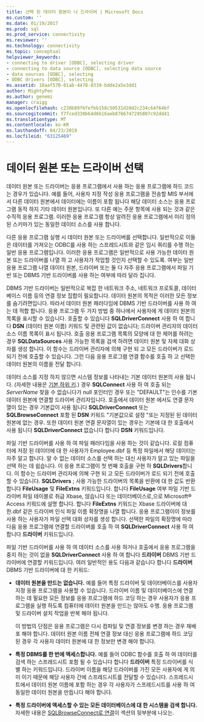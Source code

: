 ```yaml
---
title: 선택 된 데이터 원본이 나 드라이버 | Microsoft Docs
ms.custom: ''
ms.date: 01/19/2017
ms.prod: sql
ms.prod_service: connectivity
ms.reviewer: ''
ms.technology: connectivity
ms.topic: conceptual
helpviewer_keywords:
- connecting to driver [ODBC], selecting driver
- connecting to data source [ODBC], selecting data source
- data sources [ODBC], selecting
- ODBC drivers [ODBC], selecting
ms.assetid: 10aaf570-01ab-4478-8339-bdde2a5e3dd1
author: MightyPen
ms.author: genemi
manager: craigg
ms.openlocfilehash: c238b89f6fefbb158c50531d28d2c234c64f64bf
ms.sourcegitcommit: f7fced330b64d6616aeb8766747295807c92dd41
ms.translationtype: MT
ms.contentlocale: ko-KR
ms.lasthandoff: 04/23/2019
ms.locfileid: "63125469"
---
```

# <a name="choosing-a-data-source-or-driver"></a>데이터 원본 또는 드라이버 선택
데이터 원본 또는 드라이버는 응용 프로그램에서 사용 하는 응용 프로그램에 하드 코드는 경우가 있습니다. 예를 들어, 사용자 지정 작성 응용 프로그램을 전송할 MIS 부서에서 다른 데이터 원본에서 데이터에는 이름이 포함 됩니다 해당 데이터 소스는 응용 프로그램 동작 하지 기타 데이터 원본입니다. 또 다른 예는 주문 항목에 사용 되는 것과 같은 수직적 응용 프로그램. 이러한 응용 프로그램 항상 알려진 응용 프로그램에서 미리 정의 된 스키마가 있는 동일한 데이터 소스를 사용 합니다.  
  
 다른 응용 프로그램 실행 시 데이터 원본 또는 드라이버를 선택합니다. 일반적으로 이들은 데이터를 가져오는 ODBC를 사용 하는 스프레드시트와 같은 임시 쿼리를 수행 하는 일반 응용 프로그램입니다. 이러한 응용 프로그램은 일반적으로 사용 가능한 데이터 원본 또는 드라이버를 나열 하 고 사용자가 작업할 것인지 선택할 수 있도록. 여부는 일반 응용 프로그램 나열 데이터 원본, 드라이버 또는 둘 다 자주 응용 프로그램에서 파일 기반 또는 DBMS 기반 드라이버를 사용 하는 여부에 따라 달라 집니다.  
  
 DBMS 기반 드라이버는 일반적으로 복잡 한 네트워크 주소, 네트워크 프로토콜, 데이터베이스 이름 등의 연결 정보 집합이 필요합니다. 데이터 원본의 목적은 이러한 모든 정보를 숨기려면입니다. 따라서 데이터 원본 패러다임에 DBMS 기반 드라이버를 사용 하 여는 데 적합 합니다. 응용 프로그램 두 가지 방법 중 하나에서 사용자에 게 데이터 원본의 목록을 표시할 수 있습니다. 호출할 수 있습니다 **SQLDriverConnect** 사용 하 여 합니다 **DSN** (데이터 원본 이름) 키워드 및 관련된 값이 없습니다; 드라이버 관리자의 데이터 소스 이름 목록이 표시 됩니다. 호출 응용 프로그램 목록의 모양에 대 한 제어를 하려는 경우 **SQLDataSources** 사용 가능한 목록을 검색 하려면 데이터 원본 및 자체 대화 상자를 생성 합니다. 이 함수는 드라이버 관리자에 의해 구현 되 고 모든 드라이버가 로드 되기 전에 호출할 수 있습니다. 그런 다음 응용 프로그램 연결 함수를 호출 하 고 선택한 데이터 원본의 이름을 전달 합니다.  
  
 데이터 소스를 지정 하지 않으면 시스템 정보를 나타내는 기본 데이터 원본의 사용 됩니다. (자세한 내용은 [기본 하위 키](../../../odbc/reference/install/default-subkey.md).) 경우 **SQLConnect** 사용 하 여 호출 되는 *ServerName* 찾을 수 없습니다가 null 포인터인 경우 또는 "DEFAULT"는 인수를 기본 데이터 원본에 연결할 드라이버 관리자입니다. 호출에서 데이터 원본 에서도 연결 문자열이 있는 경우 기본값이 사용 됩니다 **SQLDriverConnect** 또는 **SQLBrowseConnect** 포함 된 **DSN** 키워드 "기본값으로 설정 "또는 지정된 된 데이터 원본에 없는 경우. 또한 데이터 원본 연결 문자열이 있는 경우는 기본에 대 한 호출에서 사용 됩니다 **SQLDriverConnect** 없습니다 합니다 **DSN** 키워드입니다.  
  
 파일 기반 드라이버를 사용 하 여 파일 패러다임을 사용 하는 것이 같습니다. 로컬 컴퓨터에 저장 된 데이터에 대 한 사용자가 Employee.dbf 등 특정 파일에서 해당 데이터는 자주 알고 합니다. 알 수 없는 데이터 소스를 선택 하는 대신 사용자가 알고 있는 파일을 선택 하는 데 쉽습니다. 이 응용 프로그램이 첫 번째 호출을 구현 하 **SQLDrivers**합니다. 이 함수는 드라이버 관리자에 의해 구현 되 고 모든 드라이버가 로드 되기 전에 호출할 수 있습니다. **SQLDrivers** ; 사용 가능한 드라이버의 목록을 반환에 대 한 값도 반환 합니다 **FileUsage** 및 **FileExtns** 키워드입니다. 합니다 **FileUsage** 여부 파일 기반 드라이버 파일 테이블로 취급 Xbase, 않습니다 또는 데이터베이스로,으로 Microsoft® Access 키워드에 설명 합니다. 합니다 **FileExtns** 키워드는 Xbase 드라이버에 대 한.dbf 같은 드라이버 인식 파일 이름 확장명을 나열 합니다. 응용 프로그램이이 정보를 사용 하는 사용자가 파일 선택 대화 상자를 생성 합니다. 선택한 파일의 확장명에 따라 다음 응용 프로그램에 연결할 드라이버를 호출 하 여 **SQLDriverConnect** 사용 하 여 합니다 **드라이버** 키워드입니다.  
  
 파일 기반 드라이버를 사용 하 여 데이터 소스를 사용 하거나 호출에서 응용 프로그램을 중지 하는 것이 없을 **SQLDriverConnect** 사용 하 여 합니다 **드라이버** DBMS 기반 드라이버에 연결할 키워드입니다. 여러 일반적인 용도 다음과 같습니다 합니다 **드라이버** DBMS 기반 드라이버에 대 한 키워드:  
  
-   **데이터 원본을 만드는 없습니다.** 예를 들어 특정 드라이버 및 데이터베이스를 사용자 지정 응용 프로그램을 사용할 수 있습니다. 드라이버 이름 및 데이터베이스에 연결 하는 데 필요한 모든 정보를 응용 프로그램에 하드 코딩 하는 경우 사용자가 응용 프로그램을 실행 하도록 컴퓨터에 데이터 원본을 만드는 않아도 수행. 응용 프로그램 및 드라이버 설치 작업을 반복 해야 됩니다.  
  
     이 방법의 단점은 응용 프로그램은 다시 컴파일 및 연결 정보를 변경 하는 경우 재배포 해야 합니다. 데이터 원본 이름 전체 연결 정보 대신 응용 프로그램에 하드 코딩 된 경우 각 사용자 데이터 원본에 대 한 정보만 변경 해야 합니다.  
  
-   **특정 DBMS를 한 번에 액세스합니다.** 예를 들어 ODBC 함수를 호출 하 여 데이터를 검색 하는 스프레드시트 포함 될 수 있습니다 합니다 **드라이버** 특정 드라이버를 식별 하는 키워드입니다. 드라이버 이름을 해당 드라이버를 가진 모든 사용자에 게 의미 이기 때문에 해당 사용자 간에 스프레드시트를 전달할 수 있습니다. 스프레드시트에서 데이터 원본 이름에 포함 하는 경우 각 사용자가 스프레드시트를 사용 하 여 동일한 데이터 원본을 만듭니다 해야 합니다.  
  
-   **특정 드라이버에 액세스할 수 있는 모든 데이터베이스에 대 한 시스템을 검색 합니다.** 자세한 내용은 [SQLBrowseConnect로 연결](../../../odbc/reference/develop-app/connecting-with-sqlbrowseconnect.md)이 섹션의 뒷부분에 나오는.
